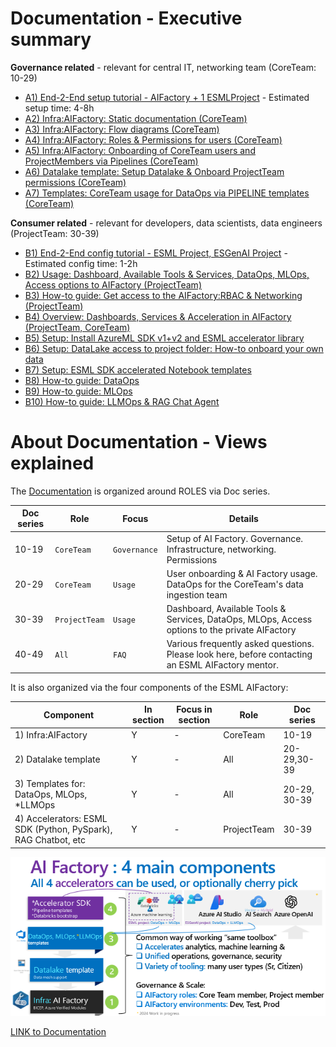 # Documentation - Executive summary

**Governance related** - relevant for central IT, networking team (CoreTeam: 10-29)

* [A1) End-2-End setup tutorial - AIFactory + 1 ESMLProject](./v2/10_index.md#24-end-2-end-setup-tutorial-aifactory-4-8-hours) - Estimated setup time: 4-8h
* [A2) Infra:AIFactory: Static documentation (CoreTeam)](./v2/10_index.md#11-infraaifactory-static-documentation-coreteam)
* [A3) Infra:AIFactory: Flow diagrams (CoreTeam)](./v2/10_index.md#12-infraaifactory-flow-diagrams-coreteam)
* [A4) Infra:AIFactory: Roles & Permissions for users (CoreTeam)](./v2/10_index.md#13-infraaifactory-roles--permissions-for-users-coreteam)
* [A5) Infra:AIFactory: Onboarding of CoreTeam users and ProjectMembers via Pipelines (CoreTeam)](./v2/10_index.md#21-infraaifactory-onboarding-of-coreteam-users-and-projectmembers-via-pipelines-coreteam)
* [A6) Datalake template: Setup Datalake & Onboard ProjectTeam permissions (CoreTeam)](./v2/10_index.md#22-datalake-template-setup-datalake--onboard-projectteam-via-pipelines)
* [A7) Templates: CoreTeam usage for DataOps via PIPELINE templates (CoreTeam)](./v2/10_index.md#23-templates-dataops-coreteam-usage-for-dataops-via-pipeline-templates)

**Consumer related** - relevant for developers, data scientists, data engineers (ProjectTeam: 30-39)

* [B1) End-2-End config tutorial - ESML Project, ESGenAI Project](./v2/10_index.md#39-end-2-end-setup-esml-project-esgenai-project) - Estimated config time: 1-2h
* [B2) Usage: Dashboard, Available Tools & Services, DataOps, MLOps, Access options to AIFactory (ProjectTeam)](./v2/10_index.md#30-usage-dashboard-available-tools--services-dataops-mlops-access-options-to-aifactory-projectteam)
* [B3) How-to guide: Get access to the AIFactory:RBAC & Networking (ProjectTeam)](./v2/10_index.md#31-how-to-guide-get-access-to-the-aifactoryrbac--networking-projectteam)
* [B4) Overview: Dashboards, Services & Acceleration in AIFactory (ProjectTeam, CoreTeam)](./v2/10_index.md#32-overview-dashboards-services--acceleration-in-aifactory-projectteam-coreteam)
* [B5) Setup: Install AzureML SDK v1+v2 and ESML accelerator library](./v2/10_index.md#33-setup-install-azureml-sdk-v1v2-and-esml-accelerator-library)
* [B6) Setup: DataLake access to project folder: How-to onboard your own data](./v2/10_index.md#34-setup-datalake-access-to-project-folder-how-to-onboard-your-own-data)
* [B7) Setup: ESML SDK accelerated Notebook templates](./v2/10_index.md#35-setup-esml-sdk-accelerated-notebook-templates)
* [B8) How-to guide: DataOps](./v2/10_index.md#36-how-to-guide-dataops)
* [B9) How-to guide: MLOps](./v2/10_index.md#37-how-to-guide-mlops)
* [B10) How-to guide: LLMOps & RAG Chat Agent](./v2/10_index.md#38-how-to-guide-llmops--rag-chat-agent)


# About Documentation - Views explained

The [Documentation](./v2/10_index.md) is organized around ROLES via Doc series. 

| Doc series | Role | Focus | Details|
|------------|-----|--------|--------|
| 10-19 | `CoreTeam`|`Governance`| Setup of AI Factory. Governance. Infrastructure, networking. Permissions |
| 20-29 | `CoreTeam` | `Usage`| User onboarding & AI Factory usage. DataOps for the CoreTeam's data ingestion team |
| 30-39 | `ProjectTeam` | `Usage`| Dashboard, Available Tools & Services, DataOps, MLOps, Access options to the private AIFactory |
| 40-49 | `All`|`FAQ`| Various frequently asked questions. Please look here, before contacting an ESML AIFactory mentor. |

It is also organized via the four components of the ESML AIFactory: 

| Component | In section | Focus in section | Role| Doc series
|-----------|------------|----------------|-------|----|
| 1) Infra:AIFactory | Y | - | CoreTeam | 10-19 |
| 2) Datalake template | Y | - | All | 20-29,30-39 |
| 3) Templates for: DataOps, MLOps, *LLMOps | Y | - | All | 20-29, 30-39 |
| 4) Accelerators: ESML SDK (Python, PySpark), RAG Chatbot, etc  | Y | - |ProjectTeam | 30-39 |

![](./v2/10-19/images/10-aifactory-4-components-2024-small.png)

[LINK to Documentation](./v2/10_index.md)

